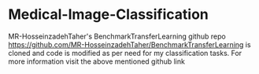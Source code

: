 # Medical-Image-Classification

MR-HosseinzadehTaher's BenchmarkTransferLearning github repo https://github.com/MR-HosseinzadehTaher/BenchmarkTransferLearning is cloned and code is modified as per need for my classification tasks.
For more information visit the above mentioned github link
